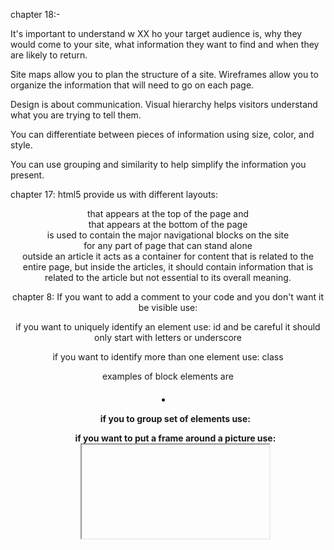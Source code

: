 
chapter 18:-

It's important to understand w XX ho your target audience
is, why they would come to your site, what information
they want to find and when they are likely to return.


 Site maps allow you to plan the structure of a site.
 Wireframes allow you to organize the information that
will need to go on each page.


 Design is about communication. Visual hierarchy helps
visitors understand what you are trying to tell them.


 You can differentiate between pieces of information
using size, color, and style.


 You can use grouping and similarity to help simplify
the information you present. 

chapter 17: html5 provide us with different layouts:

<header>that appears at the top of the page and <footer >that appears at the bottom of the page 

<nav> is used to contain the major navigational blocks on the site 

<article> for any part of page that can stand alone

<aside> outside an article it acts as a container for content that is related to the entire page, but inside the articles, it should contain information that is related to the article but not essential to its overall meaning.

chapter 8: If you want to add a comment 
to your code and you don't want it be visible use:  <!-- comment goes here -->

if you want to uniquely identify an element use: id and be careful it should only start with letters or underscore

if you want to identify more than one element use: class

examples of block elements are <h1> <li> <ul> <p> 

if you to group set of elements use: <div>

if you want to put a frame around a picture use: <iframe>

if you want to supply all kinds of information about your web page use: <meta>
